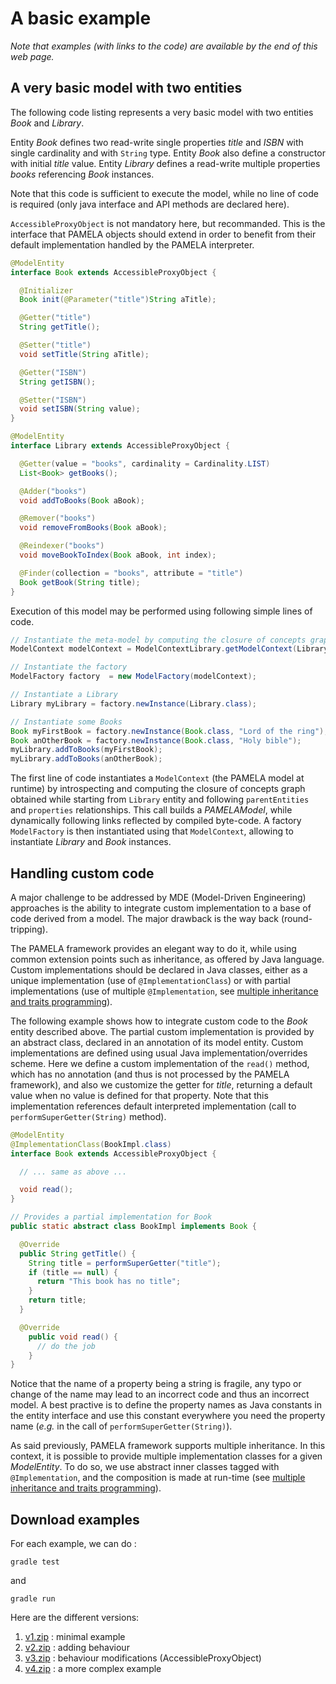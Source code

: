 # A basic example

*Note that examples (with links to the code) are available by the end of this web page.*

## A very basic model with two entities

The following code listing represents a very basic model with two entities *Book* and *Library*.

Entity *Book* defines two read-write single properties *title* and *ISBN* with single cardinality and with `String` type. Entity *Book* also define a constructor with initial *title* value. Entity *Library* defines a read-write multiple properties *books* referencing *Book* instances.

Note that this code is sufficient to execute the model, while no line of code is required (only java interface and API methods are declared here).

`AccessibleProxyObject` is not mandatory here, but recommanded. This is the interface that PAMELA objects should extend in order to benefit from their default implementation handled by the PAMELA interpreter.

```java
@ModelEntity
interface Book extends AccessibleProxyObject {

  @Initializer
  Book init(@Parameter("title")String aTitle);

  @Getter("title")
  String getTitle();

  @Setter("title")
  void setTitle(String aTitle);

  @Getter("ISBN")
  String getISBN();

  @Setter("ISBN")
  void setISBN(String value);
}

@ModelEntity
interface Library extends AccessibleProxyObject {

  @Getter(value = "books", cardinality = Cardinality.LIST)
  List<Book> getBooks();

  @Adder("books")
  void addToBooks(Book aBook);

  @Remover("books")
  void removeFromBooks(Book aBook);

  @Reindexer("books")
  void moveBookToIndex(Book aBook, int index);

  @Finder(collection = "books", attribute = "title")
  Book getBook(String title);
}
```

Execution of this model may be performed using following simple lines of code.

```java
// Instantiate the meta-model by computing the closure of concepts graph
ModelContext modelContext = ModelContextLibrary.getModelContext(Library.class);

// Instantiate the factory
ModelFactory factory  = new ModelFactory(modelContext);

// Instantiate a Library
Library myLibrary = factory.newInstance(Library.class);

// Instantiate some Books
Book myFirstBook = factory.newInstance(Book.class, "Lord of the ring");
Book anOtherBook = factory.newInstance(Book.class, "Holy bible");
myLibrary.addToBooks(myFirstBook);
myLibrary.addToBooks(anOtherBook);
```

The first line of code instantiates a `ModelContext` (the PAMELA model at runtime) by introspecting and computing the closure of concepts graph obtained while starting from `Library` entity and following `parentEntities` and `properties` relationships. This call builds a *PAMELAModel*, while dynamically following links reflected by compiled byte-code. A factory `ModelFactory` is then instantiated using that `ModelContext`, allowing to instantiate *Library* and *Book* instances.

## Handling custom code

A major challenge to be addressed by MDE (Model-Driven Engineering) approaches is the ability to integrate custom implementation to a base of code derived from a model. The major drawback is the way back (round-tripping).

The PAMELA framework provides an elegant way to do it, while using common extension points such as inheritance, as offered by Java language. Custom implementations should be declared in Java classes, either as a unique implementation (use of `@ImplementationClass`) or with partial implementations (use of multiple  `@Implementation`, see [multiple inheritance and traits programming](./pamela-core/4-multiple_inheritance.md)).

The following example shows how to integrate custom code to the *Book* entity described above. The partial custom implementation is provided by an abstract class, declared in an annotation of its model entity. Custom implementations are defined using usual Java implementation/overrides scheme. Here we define a custom implementation of the `read()` method, which has no annotation (and thus is not processed by the PAMELA framework), and also we customize the getter for *title*, returning a default value when no value is defined for that property. Note that this implementation references default interpreted implementation (call to `performSuperGetter(String)` method).

```java
@ModelEntity
@ImplementationClass(BookImpl.class)
interface Book extends AccessibleProxyObject {

  // ... same as above ...

  void read();
}

// Provides a partial implementation for Book
public static abstract class BookImpl implements Book {

  @Override
  public String getTitle() {
    String title = performSuperGetter("title");
    if (title == null) {
      return "This book has no title";
    }
    return title;
  }

  @Override
    public void read() {
      // do the job
    }
}
```

Notice that the name of a property being a string is fragile, any typo or change of the name may lead to an incorrect code and thus an incorrect model. A best practive is to define the property names as Java constants in the entity interface and use this constant everywhere you need the property name (*e.g.* in the call of `performSuperGetter(String)`).

As said previously, PAMELA framework supports multiple inheritance. In this context, it is possible to provide multiple implementation classes for a given *ModelEntity*. To do so, we use abstract inner classes tagged with `@Implementation`, and the composition is made at run-time (see [multiple inheritance and traits programming](./pamela-core/4-multiple_inheritance.md)).

## Download examples

For each example, we can do :

```
gradle test
```

and

```
gradle run
```

Here are the different versions:

1. [v1.zip](https://support.openflexo.org/images/components/pamela/examples/v1.zip) : minimal example
2. [v2.zip](https://support.openflexo.org/images/components/pamela/examples/v2.zip) : adding behaviour
3. [v3.zip](https://support.openflexo.org/images/components/pamela/examples/v3.zip) : behaviour modifications (AccessibleProxyObject)
4. [v4.zip](https://support.openflexo.org/images/components/pamela/examples/v4.zip) : a more complex example
